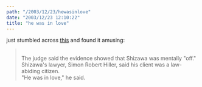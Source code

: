 ```yaml
---
path: "/2003/12/23/hewasinlove" 
date: "2003/12/23 12:10:22" 
title: "he was in love" 
---
```

just stumbled across <a href="http://www.ledger-enquirer.com/mld/observer/living/food/7016337.htm">this</a> and found it amusing:<br><blockquote><br>The judge said the evidence showed that Shizawa was mentally "off."<br>Shizawa's lawyer, Simon Robert Hiller, said his client was a law-abiding citizen.<br>"He was in love," he said.<br></blockquote>